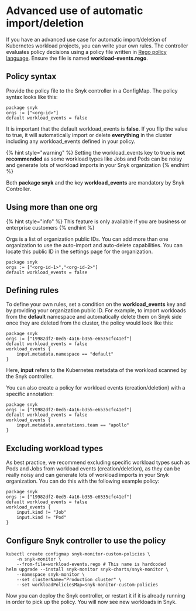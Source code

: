 # Advanced use of automatic import/deletion

If you have an advanced use case for automatic import/deletion of Kubernetes workload projects, you can write your own rules. The controller evaluates policy decisions using a policy file written in [Rego policy language](https://www.openpolicyagent.org/docs/latest/policy-language/). Ensure the file is named **workload-events.rego**.

## Policy syntax

Provide the policy file to the Snyk controller in a ConfigMap. The policy syntax looks like this:

```
package snyk
orgs := ["<org-id>"]
default workload_events = false
```

It is important that the default workload\_events is **false**. If you flip the value to true, it will automatically import or delete **everything** in the cluster including any workload\_events defined in your policy.

{% hint style="warning" %}
Setting the workload\_events key to true is **not recommended** as some workload types like Jobs and Pods can be noisy and generate lots of workload imports in your Snyk organization
{% endhint %}

Both **package snyk** and the key **workload\_events** are mandatory by Snyk Controller.

## Using more than one org

{% hint style="info" %}
This feature is only available if you are business or enterprise customers
{% endhint %}

Orgs is a list of organization public IDs. You can add more than one organization to use the auto-import and auto-delete capabilities. You can locate this public ID in the settings page for the organization.

```
package snyk
orgs := ["<org-id-1>","<org-id-2>"]
default workload_events = false
```

## Defining rules

To define your own rules, set a condition on the **workload\_events** key and by providing your organization public ID. For example, to import workloads from the **default** namespace and automatically delete them on Snyk side once they are deleted from the cluster, the policy would look like this:

```
package snyk
orgs := ["19982df2-0ed5-4a16-b355-e6535cfc41ef"]
default workload_events = false
workload_events {
    input.metadata.namespace == "default"
}
```

Here, **input** refers to the Kubernetes metadata of the workload scanned by the Snyk controller.

You can also create a policy for workload events (creation/deletion) with a specific annotation:

```
package snyk
orgs := ["19982df2-0ed5-4a16-b355-e6535cfc41ef"]
default workload_events = false
workload_events {
    input.metadata.annotations.team == "apollo"
}
```

## Excluding workload types

As best practice, we recommend excluding specific workload types such as Pods and Jobs from workload events (creation/deletion), as they can be really noisy and can generate lots of workload imports in your Snyk organization. You can do this with the following example policy:

```
package snyk
orgs := ["19982df2-0ed5-4a16-b355-e6535cfc41ef"]
default workload_events = false
workload_events {
    input.kind != "Job"
    input.kind != "Pod"
}
```

## Configure Snyk controller to use the policy

```
kubectl create configmap snyk-monitor-custom-policies \
    -n snyk-monitor \
    --from-file=workload-events.rego # This name is hardcoded
helm upgrade --install snyk-monitor snyk-charts/snyk-monitor \
    --namespace snyk-monitor \
    --set clusterName="Production cluster" \
    --set workloadPoliciesMap=snyk-monitor-custom-policies
```

Now you can deploy the Snyk controller, or restart it if it is already running in order to pick up the policy. You will now see new workloads in Snyk.
